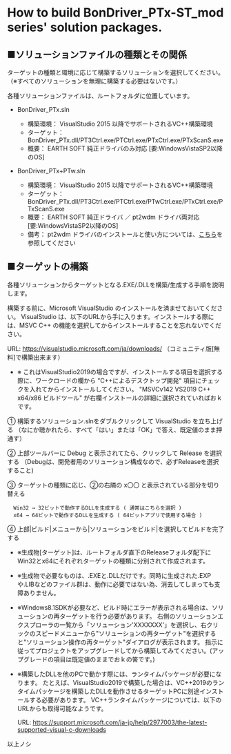 # How to build BonDriver_PTx-ST_mod series' solution packages.

## ■ソリューションファイルの種類とその関係

  ターゲットの種類と環境に応じて構築するソリューションを選択してください。
  （※すべてのソリューションを無理に構築する必要はないです。）

  各種ソリューションファイルは、ルートフォルダに位置しています。

  - BonDriver_PTx.sln
    - 構築環境： VisualStudio 2015 以降でサポートされるVC++構築環境
    - ターゲット： BonDriver_PTx.dll/PT3Ctrl.exe/PTCtrl.exe/PTxCtrl.exe/PTxScanS.exe
    - 概要： EARTH SOFT 純正ドライバのみ対応 [要:WindowsVistaSP2以降のOS]

  - BonDriver_PTx+PTw.sln
    - 構築環境： VisualStudio 2015 以降でサポートされるVC++構築環境
    - ターゲット： BonDriver_PTx.dll/PT3Ctrl.exe/PTCtrl.exe/PTwCtrl.exe/PTxCtrl.exe/PTxScanS.exe
    - 概要： EARTH SOFT 純正ドライバ ／ pt2wdm ドライバ両対応 [要:WindowsVistaSP2以降のOS]
    - 備考： pt2wdm ドライバのインストールと使い方については、[こちら](./PTwCtrl/)を参照してください


## ■ターゲットの構築

  各種ソリューションからターゲットとなる.EXE/.DLLを構築/生成する手順を説明します。

  構築する前に、Microsoft VisualStudio のインストールを済ませておいてください。
  VisualStudio は、以下のURLから手に入ります。インストールする際には、MSVC C++
  の機能を選択してからインストールすることを忘れないでください。

  URL: https://visualstudio.microsoft.com/ja/downloads/
        （コミュニティ版[無料]で構築出来ます）

  - ※ これはVisualStudio2019の場合ですが、インストールする項目を選択する際に、ワークロードの欄から "C++によるデスクトップ開発" 項目にチェックを入れてからインストールしてください。
    "MSVCv142 VS2019 C++ x64/x86 ビルドツール" が右欄インストールの詳細に選択されていればおｋです。

  ① 構築するソリューション.slnをダブルクリックして VisualStudio を立ち上げる
    （なにか聴かれたら、すべて「はい」または「OK」で答え、既定値のまま押通す）

  ② 上部ツールバーに Debug と表示されてたら、クリックして Release を選択する
    （Debugは、開発者用のソリューション構成なので、必ずReleaseを選択すること)

  ③ ターゲットの種類に応じ、②の右隣の x〇〇 と表示されている部分を切り替える

      Win32 → 32ビットで動作するDLLを生成する ( 通常はこちらを選択 )
      x64 → 64ビットで動作するDLLを生成する ( 64ビットアプリで使用する場合 )

  ④ 上部|ビルド|メニューから|ソリューションをビルド|を選択してビルドを完了する

  - ※生成物[ターゲット]は、ルートフォルダ直下のReleaseフォルダ配下にWin32とx64にそれぞれターゲットの種類に分別されて作成されます。

  - ※生成物で必要なものは、.EXEと.DLLだけです。同時に生成された.EXPや.LIBなどのファイル群は、動作に必要ではない為、消去してしまっても支障ありません。

  - ※Windows8.1SDKが必要など、ビルド時にエラーが表示される場合は、ソリューションの再ターゲットを行う必要があります。
    右側のソリューションエクスプローラの一覧から「ソリューション'XXXXXXX'」を選択し、右クリックのスピードメニューから"ソリューションの再ターゲット"を選択すると"ソリューション操作の再ターゲット"ダイアログが表示されます。
	指示に従ってプロジェクトをアップグレードしてから構築してみてください。(アップグレードの項目は既定値のままでおｋの筈です。)

  - ※構築したDLLを他のPCで動かす際には、ランタイムパッケージが必要になります。
   たとえば、VisualStudio2019で構築した場合は、VC++2019のランタイムパッケージを構築したDLLを動作させるターゲットPCに別途インストールする必要があります。
   VC++ランタイムパッケージについては、以下のURLからも取得可能なようです。

     URL: https://support.microsoft.com/ja-jp/help/2977003/the-latest-supported-visual-c-downloads


以上ノシ
